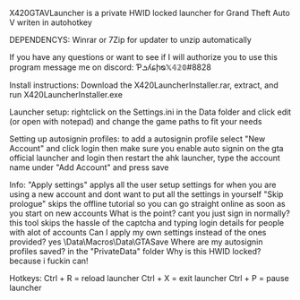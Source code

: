 X420GTAVLauncher is a private HWID locked launcher for Grand Theft Auto V writen in autohotkey

DEPENDENCYS:
Winrar or 7Zip for updater to unzip automatically

If you have any questions or want to see if I will authorize you to use this program message me on discord: Ƥܭʎɕիᴓ𝕏𝟜𝟚𝟘#8828

Install instructions:
Download the X420LauncherInstaller.rar, extract, and run X420LauncherInstaller.exe

Launcher setup:
rightclick on the Settings.ini in the Data folder and click edit (or open with notepad) and change the game paths to fit your needs


Setting up autosignin profiles:
to add a autosignin profile select "New Account" and click login then make sure you enable auto signin on the gta official launcher and login
then restart the ahk launcher, type the account name under "Add Account" and press save


Info:
"Apply settings" applys all the user setup settings for when you are using a new account and dont want to put all the settings in yourself
"Skip prologue" skips the offline tutorial so you can go straight online as soon as you start on new accounts
What is the point? cant you just sign in normally? this tool skips the hassle of the captcha and typing login details for people with alot of accounts
Can I apply my own settings instead of the ones provided? yes \Data\Macros\Data\GTASave
Where are my autosignin profiles saved? in the "PrivateData" folder
Why is this HWID locked? because i fuckin can!

Hotkeys:
Ctrl + R = reload launcher
Ctrl + X = exit launcher
Ctrl + P = pause launcher
